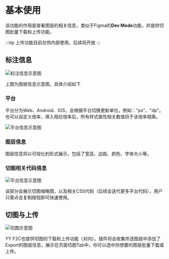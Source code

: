 # 基本使用

该功能的作用是查看图层的相关信息，类似于Figma的**Dev Mode**功能，并提供切图批量下载和上传功能。

:::tip
上传功能目前仅供内部使用，后续将开放
:::

## 标注信息

![标注信息示意图](https://hd-static.yystatic.com/9914176356035016.jpeg)

上图为图层信息示意图，具体介绍如下

### 平台

平台分为Web、Android、IOS，会根据平台切换更新单位，例如："px"、"dp"。也可以自定义倍率，填入相应倍率后，所有样式属性相关数值将于该倍率相乘。

![平台信息示意图](https://hd-static.yystatic.com/08436609250895377.jpeg)

### 图层信息

图层信息将以可视化的形式展示，包括了宽高、边距、颜色、字体大小等。

### 切图相关代码信息

![平台信息示意图](https://hd-static.yystatic.com/8946432383318821.jpeg)

该部分会展示切图缩略图，以及相关CSS代码（后续会迭代更多平台代码），用户只需点击复制按钮即可快速使用。

## 切图与上传

![切图示意图](https://hd-static.yystatic.com/032402725539329325.jpeg)

YY F2C也提供切图的下载和上传功能（对内）。插件将会收集所选图层中添加了Export的图层信息，展示在页面切图Tab中，你可以选中你想要的图层批量下载或上传。